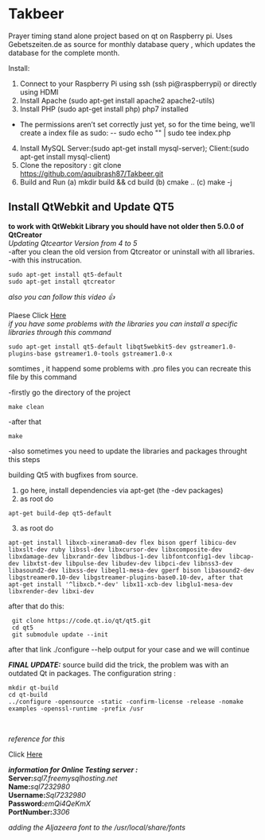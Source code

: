 # Takbeer
Prayer timing stand alone project based on qt on Raspberry pi. Uses Gebetszeiten.de as source for monthly database query , which updates the database for the complete month. 

Install:
1. Connect to your Raspberry Pi using ssh (ssh pi@raspberrypi) or directly using HDMI
2. Install Apache (sudo apt-get install apache2 apache2-utils)
3. Install PHP (sudo apt-get install php) php7 installed
- The permissions aren’t set correctly just yet, so for the time being, we’ll create a index file as sudo:
    --  sudo echo "<?php phpinfo(); ?>" | sudo tee index.php
4. Install MySQL Server:(sudo apt-get install mysql-server); Client:(sudo apt-get install mysql-client)
5. Clone the repository : git clone https://github.com/aquibrash87/Takbeer.git
6. Build and Run (a) mkdir build && cd build (b) cmake .. (c) make -j
## Install QtWebkit and Update QT5 
**to work with QtWebkit Library you should have not older then 5.0.0 of QtCreator**<br />
*Updating Qtceartor Version from 4 to 5*<br />
-after you clean the old version from Qtcreator or uninstall with all libraries.<br />
-with this instrucation.<br />
~~~
sudo apt-get install qt5-default
sudo apt-get install qtcreator 
~~~
*also you can follow this video :+1:*

Plaese Click [Here](https://www.youtube.com/watch?v=C_uOybXbDYI&feature=youtu.be)
<br />
*if you have some problems with the libraries you can install a specific libraries through this command*<br />
~~~
sudo apt-get install qt5-default libqt5webkit5-dev gstreamer1.0-plugins-base gstreamer1.0-tools gstreamer1.0-x
~~~
somtimes , it happend some problems with .pro files you can recreate this file
by this command 

-firstly go the directory of the project
~~~
make clean 
~~~
-after that
~~~
make
~~~
-also sometimes you need to update the libraries and packages 
throught this steps

building Qt5 with bugfixes from source.

1. go here, install dependencies via apt-get (the -dev packages)
2. as root do 
~~~
apt-get build-dep qt5-default
~~~
3. as root do 
~~~
apt-get install libxcb-xinerama0-dev flex bison gperf libicu-dev libxslt-dev ruby libssl-dev libxcursor-dev libxcomposite-dev libxdamage-dev libxrandr-dev libdbus-1-dev libfontconfig1-dev libcap-dev libxtst-dev libpulse-dev libudev-dev libpci-dev libnss3-dev libasound2-dev libxss-dev libegl1-mesa-dev gperf bison libasound2-dev libgstreamer0.10-dev libgstreamer-plugins-base0.10-dev, after that apt-get install '^libxcb.*-dev' libx11-xcb-dev libglu1-mesa-dev libxrender-dev libxi-dev
~~~
after that do this:
~~~
 git clone https://code.qt.io/qt/qt5.git
 cd qt5
 git submodule update --init
~~~ 
after that link ./configure --help output for your case and we will continue<br />

**_FINAL UPDATE:_** source build did the trick, the problem was with an outdated Qt in packages. The configuration string :<br />
~~~
mkdir qt-build
cd qt-build
../configure -opensource -static -confirm-license -release -nomake examples -openssl-runtime -prefix /usr
~~~
<br />

*reference for this*<br />

Click [Here](https://raspberrypi.stackexchange.com/questions/61078/qt-applications-dont-work-due-to-libegl/61086)<br />

**_information for Online Testing server :_**<br />
**Server:**_sql7.freemysqlhosting.net_ <br />
**Name:**_sql7232980_ <br />
**Username:**_Sql7232980_<br />
**Password:**_emQi4QeKmX_<br />
**PortNumber:**_3306_<br />

*adding the Aljazeera font to the /usr/local/share/fonts*





